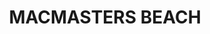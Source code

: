 ---
lastmod: '2025-04-06T06:05:20+00:00'
latitude: -33.482209
layout: suburb
longitude: 151.401999
postcode: '2251'
state: NSW
title: MACMASTERS BEACH
url: /nsw/macmasters-beach/
---